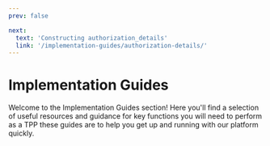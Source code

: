 ```yaml
---
prev: false

next:
  text: 'Constructing authorization_details'
  link: '/implementation-guides/authorization-details/'
---
```


# Implementation Guides

Welcome to the Implementation Guides section! Here you'll find a selection of useful resources and guidance for key functions you will need to perform as a TPP these guides are to help you get up and running with our platform quickly.